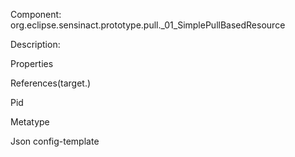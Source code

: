 


Component: 
org.eclipse.sensinact.prototype.pull._01_SimplePullBasedResource

Description:


Properties


References(target.)

Pid

Metatype


Json config-template